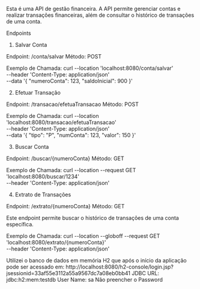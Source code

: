 Esta é uma API de gestão financeira. A API permite gerenciar contas e realizar transações financeiras, além de consultar o histórico de transações de uma conta.

Endpoints

1. Salvar Conta

Endpoint: /conta/salvar
Método: POST


Exemplo de Chamada:
curl --location 'localhost:8080/conta/salvar' \
--header 'Content-Type: application/json' \
--data '{
    "numeroConta": 123,
    "saldoInicial": 900
}'

2. Efetuar Transação

Endpoint: /transacao/efetuaTransacao
Método: POST


Exemplo de Chamada:
curl --location 'localhost:8080/transacao/efetuaTransacao' \
--header 'Content-Type: application/json' \
--data '{
    "tipo": "P",
    "numConta": 123,
    "valor": 150
}'


3. Buscar Conta

Endpoint: /buscar/{numeroConta}
Método: GET


Exemplo de Chamada:
curl --location --request GET 'localhost:8080/buscar/1234' \
--header 'Content-Type: application/json'

4. Extrato de Transações

Endpoint: /extrato/{numeroConta}
Método: GET


Este endpoint permite buscar o histórico de transações de uma conta específica.


Exemplo de Chamada:
curl --location --globoff --request GET 'localhost:8080/extrato/{numeroConta}' \
--header 'Content-Type: application/json'

Utilizei o banco de dados em memória H2 que após o início da aplicação pode ser acessado em: http://localhost:8080/h2-console/login.jsp?jsessionid=33af55e3112a55a9567dc7a08eb0bb41
JDBC URL: jdbc:h2:mem:testdb
User Name: sa
Não preencher o Password

